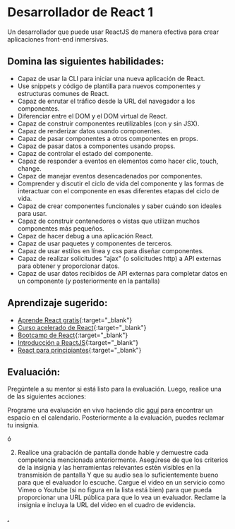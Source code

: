 # Desarrollador de React 1

Un desarrollador que puede usar ReactJS de manera efectiva para crear aplicaciones front-end inmersivas.

## Domina las siguientes habilidades:

- Capaz de usar la CLI para iniciar una nueva aplicación de React.
- Use snippets y código de plantilla para nuevos componentes y estructuras comunes de React.
- Capaz de enrutar el tráfico desde la URL del navegador a los componentes.
- Diferenciar entre el DOM y el DOM virtual de React.
- Capaz de construir componentes reutilizables (con y sin JSX).
- Capaz de renderizar datos usando componentes.
- Capaz de pasar componentes a otros componentes en props.
- Capaz de pasar datos a componentes usando propss.
- Capaz de controlar el estado del componente.
- Capaz de responder a eventos en elementos como hacer clic, touch, change.
- Capaz de manejar eventos desencadenados por componentes.
- Comprender y discutir el ciclo de vida del componente y las formas de interactuar con el componente en esas diferentes etapas del ciclo de vida.
- Capaz de crear componentes funcionales y saber cuándo son ideales para usar.
- Capaz de construir contenedores o vistas que utilizan muchos componentes más pequeños.
- Capaz de hacer debug a una aplicación React.
- Capaz de usar paquetes y componentes de terceros.
- Capaz de usar estilos en línea y css para diseñar componentes.
- Capaz de realizar solicitudes "ajax" (o solicitudes http) a API externas para obtener y proporcionar datos.
- Capaz de usar datos recibidos de API externas para completar datos en un componente (y posteriormente en la pantalla)

## Aprendizaje sugerido:

- [Aprende React gratis](https://scrimba.com/g/glearnreact){:target="\_blank"}
- [Curso acelerado de React](https://www.youtube.com/watch?v=Ke90Tje7VS0){:target="\_blank"}
- [Bootcamp de React](https://tylermcginnis.com/free-react-bootcamp/){:target="\_blank"}
- [Introducción a ReactJS](https://www.edx.org/course/introduction-to-reactjs){:target="\_blank"}
- [React para principiantes](https://reactforbeginners.com/){:target="\_blank"}

## Evaluación:

Pregúntele a su mentor si está listo para la evaluación. Luego, realice una de las siguientes acciones:

Programe una evaluación en vivo haciendo clic [aquí](https://webdev.codex.academy/mastery-eval-3?badge=wa0Us0a_RSiW4ZvlbW6tRA) para encontrar un espacio en el calendario. Posteriormente a la evaluación, puedes reclamar tu insignia.

ó

2. Realice una grabación de pantalla donde hable y demuestre cada competencia mencionada anteriormente. Asegúrese de que los criterios de la insignia y las herramientas relevantes estén visibles en la transmisión de pantalla Y que su audio sea lo suficientemente bueno para que el evaluador lo escuche. Cargue el video en un servicio como Vimeo o Youtube (si no figura en la lista está bien) para que pueda proporcionar una URL pública para que lo vea un evaluador. Reclame la insignia e incluya la URL del video en el cuadro de evidencia.

[.](level-3)
